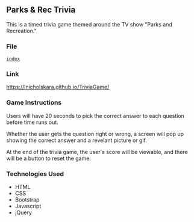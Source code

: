 
## Parks & Rec Trivia
This is a timed trivia game themed around the TV show "Parks and Recreation." 

### File
[`index`](/index.html)

### Link
https://lnicholskara.github.io/TriviaGame/

### Game Instructions
Users will have 20 seconds to pick the correct answer to each question before time runs out.

Whether the user gets the question right or wrong, a screen will pop up showing the correct answer and a revelant picture or gif.

At the end of the trivia game, the user's score will be viewable, and there will be a button to reset the game.

### Technologies Used
* HTML
* CSS
* Bootstrap
* Javascript
* jQuery
